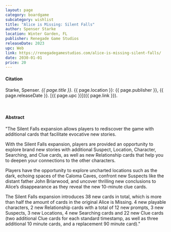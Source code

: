 ```yaml
---
layout: page
category: boardgame
subcategory: wishlist
title: "Alice is Missing: Silent Falls"
author: Spenser Starke
location: Winter Garden, FL
publisher: Renegade Game Studios
releaseDate: 2023
upc: Web
link: https://renegadegamestudios.com/alice-is-missing-silent-falls/
date: 2030-01-01
price: 20
---
```


#### Citation

Starke, Spenser. *{{ page.title }}.* {{ page.location }}: {{ page.publisher }}, {{ page.releaseDate }}. [{{ page.upc }}]({{ page.link }}).

<br>


#### Abstract

"The Silent Falls expansion allows players to rediscover the game with additional cards that facilitate evocative new stories.

With the Silent Falls expansion, players are provided an opportunity to explore brand new stories with additional Suspect, Location, Character, Searching, and Clue cards, as well as new Relationship cards that help you to deepen your connections to the other characters.

Players have the opportunity to explore uncharted locations such as the dark, echoing spaces of the Caloma Caves, confront new Suspects like the distant father John Briarwood, and uncover thrilling new conclusions to Alice’s disappearance as they reveal the new 10-minute clue cards.

The Silent Falls expansion introduces 38 new cards in total, which is more than half the amount of cards in the original Alice is Missing. 4 new playable characters, 2 new Relationship cards with a total of 12 new prompts, 3 new Suspects, 3 new Locations, 4 new Searching cards and 22 new Clue cards (two additional Clue cards for each standard timestamp, as well as three additional 10 minute cards, and a replacement 90 minute card)."
